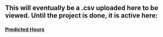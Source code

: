 ## This will eventually be a .csv uploaded here to be viewed. Until the project is done, it is active here:
### [Predicted Hours](https://docs.google.com/spreadsheets/d/1PGW3qXdzE7kzNBIaTCErWqoPltWgqmpNyeWuIo7N7BQ/edit?usp=sharing)
